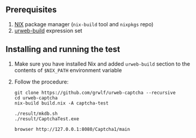 Prerequisites
-------------

1. [NIX](http://www.nixos.org/nix) package manager (`nix-build` tool and `nixpkgs` repo)
2. [urweb-build](http://github.com/grwlf/urweb-build) expression set


Installing and running the test
-------------------------------

  1. Make sure you have installed Nix and added `urweb-build` section to the
     contents of `$NIX_PATH` environment variable

  2. Follow the procedure:

         git clone https://github.com/grwlf/urweb-captcha --recursive
         cd urweb-captcha
         nix-build build.nix -A captcha-test

         ./result/mkdb.sh
         ./result/CaptchaTest.exe

         browser http://127.0.0.1:8080/Captcha1/main


